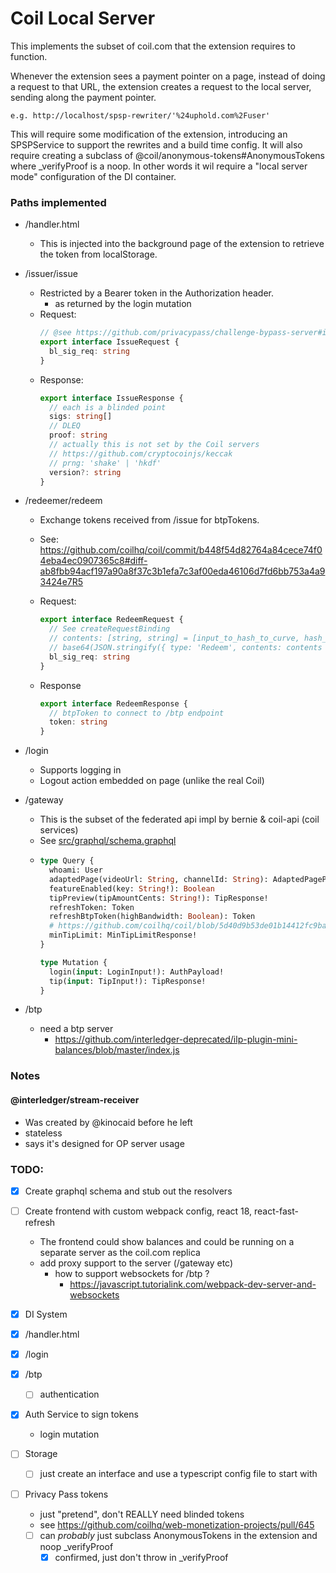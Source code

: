 # Coil Local Server

This implements the subset of coil.com that the extension requires to function.

Whenever the extension sees a payment pointer on a page, instead of doing a
request to that URL, the extension creates a request to the local server,
sending along the payment pointer.

    e.g. http://localhost/spsp-rewriter/'%24uphold.com%2Fuser'

This will require some modification of the extension, introducing an SPSPService
to support the rewrites and a build time config. It will also require creating
a subclass of @coil/anonymous-tokens#AnonymousTokens where \_verifyProof is a
noop. In other words it wil require a "local server mode" configuration of the
DI container.

### Paths implemented

- /handler.html

  - This is injected into the background page of the extension to retrieve
    the token from localStorage.

- /issuer/issue

  - Restricted by a Bearer token in the Authorization header.
    - as returned by the login mutation
  - Request:
    ```typescript
    // @see https://github.com/privacypass/challenge-bypass-server#issuance-request
    export interface IssueRequest {
      bl_sig_req: string
    }
    ```
  - Response:
    ```typescript
    export interface IssueResponse {
      // each is a blinded point
      sigs: string[]
      // DLEQ
      proof: string
      // actually this is not set by the Coil servers
      // https://github.com/cryptocoinjs/keccak
      // prng: 'shake' | 'hkdf'
      version?: string
    }
    ```

- /redeemer/redeem

  - Exchange tokens received from /issue for btpTokens.
  - See: https://github.com/coilhq/coil/commit/b448f54d82764a84cece74f04eba4ec0907365c8#diff-ab8fbb94acf197a90a8f37c3b1efa7c3af00eda46106d7fd6bb753a4a93424e7R5
  - Request:

    ```typescript
    export interface RedeemRequest {
      // See createRequestBinding
      // contents: [string, string] = [input_to_hash_to_curve, hash_request_binding]
      // base64(JSON.stringify({ type: 'Redeem', contents: contents }))
      bl_sig_req: string
    }
    ```

  - Response
    ```typescript
    export interface RedeemResponse {
      // btpToken to connect to /btp endpoint
      token: string
    }
    ```

- /login

  - Supports logging in
  - Logout action embedded on page (unlike the real Coil)

- /gateway

  - This is the subset of the federated api impl by bernie & coil-api (coil services)
  - See [src/graphql/schema.graphql](src/graphql/schema.graphql)
  - ```graphql
    type Query {
      whoami: User
      adaptedPage(videoUrl: String, channelId: String): AdaptedPagePayload
      featureEnabled(key: String!): Boolean
      tipPreview(tipAmountCents: String!): TipResponse!
      refreshToken: Token
      refreshBtpToken(highBandwidth: Boolean): Token
      # https://github.com/coilhq/coil/blob/5d40d9b53de01b14412fc9babbdb131bfd3fac7f/services/bernie/src/schema.graphql#L6
      minTipLimit: MinTipLimitResponse!
    }

    type Mutation {
      login(input: LoginInput!): AuthPayload!
      tip(input: TipInput!): TipResponse!
    }
    ```

- /btp

  - need a btp server
    - https://github.com/interledger-deprecated/ilp-plugin-mini-balances/blob/master/index.js

### Notes

#### @interledger/stream-receiver

- Was created by @kinocaid before he left
- stateless
- says it's designed for OP server usage

### TODO:

- [x] Create graphql schema and stub out the resolvers
- [ ] Create frontend with custom webpack config, react 18, react-fast-refresh

  - The frontend could show balances and could be running on a separate server as
    the coil.com replica
  - add proxy support to the server (/gateway etc)
    - how to support websockets for /btp ?
      - https://javascript.tutorialink.com/webpack-dev-server-and-websockets

- [x] DI System
- [x] /handler.html
- [x] /login
- [x] /btp
  - [ ] authentication
- [x] Auth Service to sign tokens
  - login mutation
- [ ] Storage
  - [ ] just create an interface and use a typescript config file to start with
- [ ] Privacy Pass tokens
  - just "pretend", don't REALLY need blinded tokens
  - see https://github.com/coilhq/web-monetization-projects/pull/645
  - [ ] can _probably_ just subclass AnonymousTokens in the extension and noop \_verifyProof
    - [x] confirmed, just don't throw in \_verifyProof
